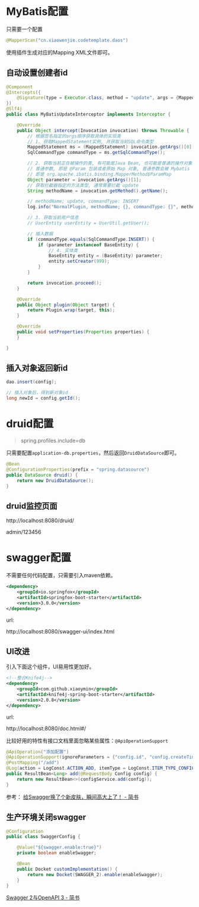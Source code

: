 
# MyBatis配置

只需要一个配置

```java
@MapperScan("cn.xiaowenjie.codetemplate.daos")
```

使用插件生成对应的Mapping XML文件即可。

## 自动设置创建者id

```java
@Component
@Intercepts({
    @Signature(type = Executor.class, method = "update", args = {MappedStatement.class, Object.class})
})
@Slf4j
public class MyBatisUpdateInterceptor implements Interceptor {

    @Override
    public Object intercept(Invocation invocation) throws Throwable {
        // 根据签名指定的args顺序获取具体的实现类
        // 1. 获取MappedStatement实例, 并获取当前SQL命令类型
        MappedStatement ms = (MappedStatement) invocation.getArgs()[0];
        SqlCommandType commandType = ms.getSqlCommandType();

        // 2. 获取当前正在被操作的类, 有可能是Java Bean, 也可能是普通的操作对象, 比如普通的参数传递
        // 普通参数, 即是 @Param 包装或者原始 Map 对象, 普通参数会被 Mybatis 包装成 Map 对象
        // 即是 org.apache.ibatis.binding.MapperMethod$ParamMap
        Object parameter = invocation.getArgs()[1];
        // 获取拦截器指定的方法类型, 通常需要拦截 update
        String methodName = invocation.getMethod().getName();

        // methodName; update, commandType: INSERT
        log.info("NormalPlugin, methodName; {}, commandType: {}", methodName, commandType);

        // 3. 获取当前用户信息
        // UserEntity userEntity = UserUtil.getUser();

        // 插入数据
        if (commandType.equals(SqlCommandType.INSERT)) {
            if (parameter instanceof BaseEntity) {
                // 4. 实体类
                BaseEntity entity = (BaseEntity) parameter;
                entity.setCreator(999);
            }
        }

        return invocation.proceed();
    }

    @Override
    public Object plugin(Object target) {
        return Plugin.wrap(target, this);
    }

    @Override
    public void setProperties(Properties properties) {
    }

}
```

## 插入对象返回新id

```java
dao.insert(config);

// 插入对象后，得到新对象id
long newId = config.getId();
```

# druid配置

> spring.profiles.include=db

只需要配置`application-db.properties`，然后返回`DruidDataSource`即可。

```java
@Bean
@ConfigurationProperties(prefix = "spring.datasource")
public DataSource druid() {
    return new DruidDataSource();
}
```

## druid监控页面

http://localhost:8080/druid/

admin/123456

# swagger配置

不需要任何代码配置，只需要引入maven依赖。

```xml
<dependency>
    <groupId>io.springfox</groupId>
    <artifactId>springfox-boot-starter</artifactId>
    <version>3.0.0</version>
</dependency>
```

url: 

http://localhost:8080/swagger-ui/index.html

## UI改进

引入下面这个组件，UI易用性更加好。

```xml
<!--整合Knife4j-->
<dependency>
    <groupId>com.github.xiaoymin</groupId>
    <artifactId>knife4j-spring-boot-starter</artifactId>
    <version>2.0.8</version>
</dependency>
```

url:

http://localhost:8080/doc.html#/

比较好用的特性有接口文档里面忽略某些属性：`@ApiOperationSupport`

```java
@ApiOperation("添加配置")
@ApiOperationSupport(ignoreParameters = {"config.id", "config.createTime", "config.updateTime"})
@PostMapping("/add")
@Log(action = LogConst.ACTION_ADD, itemType = LogConst.ITEM_TYPE_CONFIG, itemId = "#config.name")
public ResultBean<Long> add(@RequestBody Config config) {
    return new ResultBean<>(configService.add(config));
}
```

参考： [给Swagger换了个新皮肤，瞬间高大上了！ - 简书](https://www.jianshu.com/p/02cea650699a)

## 生产环境关闭swagger

```java
@Configuration
public class SwaggerConfig {

    @Value("${swagger.enable:true}")
    private boolean enableSwagger;

    @Bean
    public Docket customImplementation() {
        return new Docket(SWAGGER_2).enable(enableSwagger);
    }
}
```

[Swagger 2与OpenAPI 3 - 简书](https://www.jianshu.com/p/879baf1cff07)

